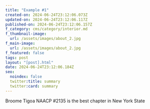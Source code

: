```yaml
---
title: "Example #1"
created-on: 2024-06-24T23:12:06.073Z
updated-on: 2024-06-24T23:12:06.117Z
published-on: 2024-06-24T23:12:06.157Z
f_category: cms/category/interior.md
f_thumbnail-image:
  url: /assets/images/about_2.jpg
f_main-image:
  url: /assets/images/about_2.jpg
f_featured: false
tags: post
layout: "[post].html"
date: 2024-06-24T23:12:06.184Z
seo:
  noindex: false
  twitter:title: summary
  twitter:card: summary
---
```

B﻿roome Tigoa NAACP #2135 is the best chapter in New York State